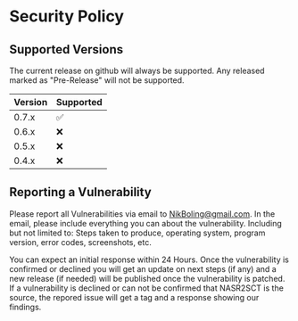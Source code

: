 # Security Policy

## Supported Versions
The current release on github will always be supported. Any released marked as "Pre-Release" will not be supported.

| Version | Supported          |
| ------- | ------------------ |
| 0.7.x   | :white_check_mark: |
| 0.6.x   | :x:                |
| 0.5.x   | :x:                |
| 0.4.x   | :x:                |

## Reporting a Vulnerability

Please report all Vulnerabilities via email to NikBoling@gmail.com. In the email, please include everything you can about the vulnerability. Including but not limited to: Steps taken to produce, operating system, program version, error codes, screenshots, etc. 

You can expect an initial response within 24 Hours. Once the vulnerability is confirmed or declined you will get an update on next steps (if any) and a new release (if needed) will be published once the vulnerability is patched.
If a vulnerability is declined or can not be confirmed that NASR2SCT is the source, the repored issue will get a tag and a response showing our findings.
